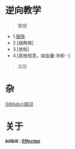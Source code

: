 # 逆向教学
> 数据
- 1.[矩阵](./S/J/juz.md)
- 2.[结构体]
- 3.[坐标]
- 4.[其他信息，如血量·冷却···]
> 实现
# 杂

[GitHub小知识](./S/Z/git.md)

#   关于
***bilibili : [Effectae](https://space.bilibili.com/2064476451)***